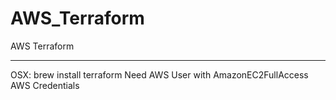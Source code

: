 # AWS_Terraform
AWS Terraform
- - -
OSX: brew install terraform
Need AWS User with AmazonEC2FullAccess
AWS Credentials
